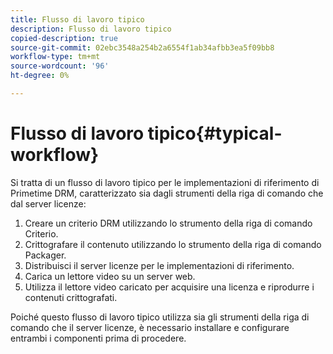 ```yaml
---
title: Flusso di lavoro tipico
description: Flusso di lavoro tipico
copied-description: true
source-git-commit: 02ebc3548a254b2a6554f1ab34afbb3ea5f09bb8
workflow-type: tm+mt
source-wordcount: '96'
ht-degree: 0%

---
```


# Flusso di lavoro tipico{#typical-workflow}

Si tratta di un flusso di lavoro tipico per le implementazioni di riferimento di Primetime DRM, caratterizzato sia dagli strumenti della riga di comando che dal server licenze:

1. Creare un criterio DRM utilizzando lo strumento della riga di comando Criterio.
1. Crittografare il contenuto utilizzando lo strumento della riga di comando Packager.
1. Distribuisci il server licenze per le implementazioni di riferimento.
1. Carica un lettore video su un server web.
1. Utilizza il lettore video caricato per acquisire una licenza e riprodurre i contenuti crittografati.

Poiché questo flusso di lavoro tipico utilizza sia gli strumenti della riga di comando che il server licenze, è necessario installare e configurare entrambi i componenti prima di procedere.

